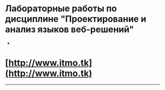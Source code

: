 # Лабораторные работы по дисциплине "Проектирование и анализ языков веб-решений"
-
# [http://www.itmo.tk](http://www.itmo.tk)
---